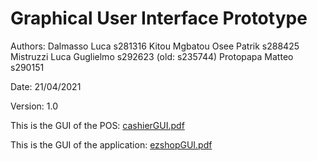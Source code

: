 # Graphical User Interface Prototype  

Authors:
        Dalmasso Luca s281316
 		Kitou Mgbatou Osee Patrik s288425
 		Mistruzzi Luca Guglielmo s292623 (old: s235744)
 		Protopapa Matteo s290151

Date: 21/04/2021

Version: 1.0

This is the GUI of the POS: [cashierGUI.pdf](./Deliverables/cashierGUI.pdf)

This is the GUI of the application: [ezshopGUI.pdf](./Deliverables/ezshopGUI.pdf)

